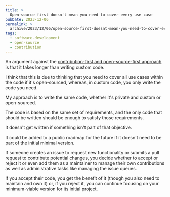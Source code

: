 ```yaml
---
title: >
  Open-source first doesn't mean you need to cover every use case
pubDate: 2023-12-06
permalink: >
  archive/2023/12/06/open-source-first-doesnt-mean-you-need-to-cover-every-use-case
tags:
  - software-development
  - open-source
  - contribution
---
```


An argument against the [contribution-first and open-source-first approach](https://www.oliverdavies.uk/archive/2023/12/01/the-contribution-first-workflow) is that it takes longer than writing custom code.

I think that this is due to thinking that you need to cover all use cases within the code if it's open-sourced, whereas, in custom code, you only write the code you need.

My approach is to write the same code, whether it's private and custom or open-sourced.

The code is based on the same set of requirements, and the only code that should be written should be enough to satisfy those requirements.

It doesn't get written if something isn't part of that objective.

It could be added to a public roadmap for the future if it doesn't need to be part of the initial minimal version.

If someone creates an issue to request new functionality or submits a pull request to contribute potential changes, you decide whether to accept or reject it or even add them as a maintainer to manage their own contributions as well as administrative tasks like managing the issue queues.

If you accept their code, you get the benefit of it (though you also need to maintain and own it) or, if you reject it, you can continue focusing on your minimum-viable version for its initial project.
